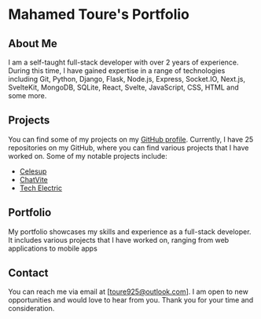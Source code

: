 # Mahamed Toure's Portfolio

## About Me

I am a self-taught full-stack developer with over 2 years of experience. During this time, I have gained expertise in a range of technologies including Git, Python, Django, Flask, Node.js, Express, Socket.IO, Next.js, SvelteKit, MongoDB, SQLite, React, Svelte, JavaScript, CSS, HTML and some more.

## Projects

You can find some of my projects on my [GitHub profile](https://github.com/medmaha). Currently, I have 25 repositories on my GitHub, where you can find various projects that I have worked on. Some of my notable projects include:

-   [Celesup](https://github.com/medmaha/celesup)
-   [ChatVite](https://github.com/medmaha/chatvite)
-   [Tech Electric](https://github.com/yourusername/tech-electrical)

## Portfolio

My portfolio showcases my skills and experience as a full-stack developer. It includes various projects that I have worked on, ranging from web applications to mobile apps

## Contact

You can reach me via email at [toure925@outlook.com]. I am open to new opportunities and would love to hear from you. Thank you for your time and consideration.
